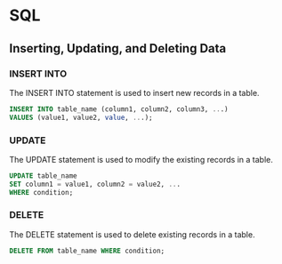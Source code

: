 # SQL

## Inserting, Updating, and Deleting Data

### INSERT INTO
The INSERT INTO statement is used to insert new records in a table.
```sql
INSERT INTO table_name (column1, column2, column3, ...)
VALUES (value1, value2, value, ...);
```

### UPDATE
The UPDATE statement is used to modify the existing records in a table.
```sql
UPDATE table_name
SET column1 = value1, column2 = value2, ...
WHERE condition;
```

### DELETE
The DELETE statement is used to delete existing records in a table.
```sql
DELETE FROM table_name WHERE condition;
```
